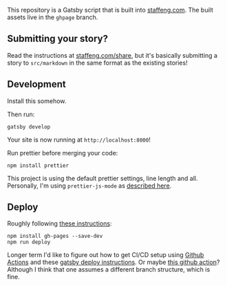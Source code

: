 
This repository is a Gatsby script that is built into [staffeng.com](https://staffeng.com).
The built assets live in the `ghpage` branch.

## Submitting your story?

Read the instructions at [staffeng.com/share](https://staffeng.com/share),
but it's basically submitting a story to `src/markdown` in the same format
as the existing stories!
    

## Development

Install this somehow.


Then run:

    gatsby develop

Your site is now running at `http://localhost:8000`!

Run prettier before merging your code:

    npm install prettier

This project is using the default prettier settings, line length and all.
Personally, I'm using `prettier-js-mode` as [described here](https://patrickskiba.com/emacs/2019/09/07/emacs-for-react-dev.html).

##  Deploy

Roughly following [these instructions](https://www.gatsbyjs.org/docs/how-gatsby-works-with-github-pages/):

    npm install gh-pages --save-dev
    npm run deploy

Longer term I'd like to figure out how to get CI/CD setup using [Github Actions](https://help.github.com/en/actions/creating-actions)
and these [gatsby deploy instructions](https://www.gatsbyjs.org/docs/how-gatsby-works-with-github-pages/).
Or maybe [this github action](https://github.com/enriikke/gatsby-gh-pages-action)? Although I think that one assumes a different
branch structure, which is fine.